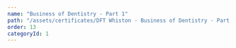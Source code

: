```yaml
---
name: "Business of Dentistry - Part 1"
path: "/assets/certificates/DFT Whiston - Business of Dentistry - Part 1.pdf"
order: 13
categoryId: 1
---
```

